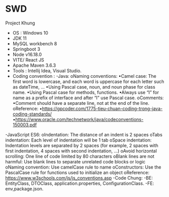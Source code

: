 # SWD
Project Khung
- OS : Windows 10
- JDK 11
- MySQL workbench 8
- Springboot 3
- Node v16.18.0
- VITE/ React JS
- Apache Maven 3.6.3
- Tools : Intellij Idea, Visual Studio.
- Coding convention : 
-Java:
oNaming conventions:
•Camel case: The first word is lowercase, and each word is uppercase for each letter such as dateTime, …
•Using Pascal case, noun, and noun phase for class name.
•Using Pascal case for methods, functions.
•Always use “I” for name as a prefix of interface and after “I” use Pascal case.
oComments:
•Comment should have a separate line, not at the end of the line. 
oReference: 
•https://gpcoder.com/1775-tieu-chuan-coding-trong-java-coding-standards/
•https://www.oracle.com/technetwork/java/codeconventions-150003.pdf

-JavaScript ES6:
oIndentation: The distance of an indent is 2 spaces
oTabs indentation: Each level of indentation will be 1 tab
oSpace indentation: Indentation levels are separated by 2 spaces (for example, 2 spaces with first indentation, 4 spaces with second indentation, ...)
oAvoid horizontal scrolling: One line of code limited by 80 characters
oBlank lines are not harmful: Use blank lines to separate unrelated code blocks or logic
oNaming convention: Use camelCase rule to name
oConstructors: Use the PascalCase rule for functions used to initialize an object
oReference: https://www.w3schools.com/js/js_conventions.asp
-Code Chung:
-BE: EntityClass, DTOClass, application.properties, ConfigurationClass.
-FE: env,package.json.
